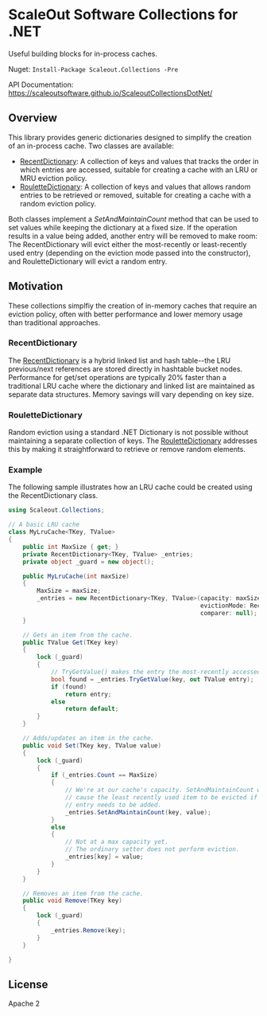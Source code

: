 # ScaleOut Software Collections for .NET

Useful building blocks for in-process caches.

Nuget: `Install-Package Scaleout.Collections -Pre`

API Documentation: https://scaleoutsoftware.github.io/ScaleoutCollectionsDotNet/

## Overview

This library provides generic dictionaries designed to simplify the
creation of an in-process cache. Two classes are available:

* [RecentDictionary](https://scaleoutsoftware.github.io/ScaleoutCollectionsDotNet/html/ea9f01b3-f389-21b7-b763-b1c3f18bc366.htm):
  A collection of keys and values that tracks the order in which
  entries are accessed, suitable for creating a cache with an LRU or
  MRU eviction policy.
* [RouletteDictionary](https://scaleoutsoftware.github.io/ScaleoutCollectionsDotNet/html/835bf4de-10d5-9283-e0d4-95918772829c.htm):
  A collection of keys and values that allows random entries to be
  retrieved or removed, suitable for creating a cache with a random
  eviction policy.
  
Both classes implement a *SetAndMaintainCount* method that can be used
to set values while keeping the dictionary at a fixed size. If the
operation results in a value being added, another entry will be
removed to make room: The RecentDictionary will evict either the
most-recently or least-recently used entry (depending on the eviction
mode passed into the constructor), and RouletteDictionary will evict a
random entry.

## Motivation

These collections simplfiy the creation of in-memory caches that
require an eviction policy, often with better performance and lower
memory usage than traditional approaches.

### RecentDictionary 

The
[RecentDictionary](https://scaleoutsoftware.github.io/ScaleoutCollectionsDotNet/html/ea9f01b3-f389-21b7-b763-b1c3f18bc366.htm)
is a hybrid linked list and hash table--the LRU previous/next
references are stored directly in hashtable bucket nodes. Performance
for get/set operations are typically 20% faster than a traditional LRU
cache where the dictionary and linked list are maintained as separate
data structures. Memory savings will vary depending on key size.

### RouletteDictionary

Random eviction using a standard .NET Dictionary is not possible
without maintaining a separate collection of
keys. The
[RouletteDictionary](https://scaleoutsoftware.github.io/ScaleoutCollectionsDotNet/html/835bf4de-10d5-9283-e0d4-95918772829c.htm)
addresses this by making it straightforward to retrieve or remove random
elements.

### Example

The following sample illustrates how an LRU cache could be created
using the RecentDictionary class.

```csharp
using Scaleout.Collections;

// A basic LRU cache
class MyLruCache<TKey, TValue>
{
    public int MaxSize { get; }
    private RecentDictionary<TKey, TValue> _entries;
    private object _guard = new object();

    public MyLruCache(int maxSize)
    {
        MaxSize = maxSize;
        _entries = new RecentDictionary<TKey, TValue>(capacity: maxSize,
                                                      evictionMode: RecentDictionaryEvictionMode.LRU,
                                                      comparer: null);
    }

    // Gets an item from the cache.
    public TValue Get(TKey key)
    {
        lock (_guard)
        {
            // TryGetValue() makes the entry the most-recently accessed:
            bool found = _entries.TryGetValue(key, out TValue entry);
            if (found)
                return entry;
            else
                return default;
        }
    }

    // Adds/updates an item in the cache.
    public void Set(TKey key, TValue value)
    {
        lock (_guard)
        {
            if (_entries.Count == MaxSize)
            {
                // We're at our cache's capacity. SetAndMaintainCount will
                // cause the least recently used item to be evicted if a new
                // entry needs to be added.
                _entries.SetAndMaintainCount(key, value);
            }
            else
            {
                // Not at a max capacity yet.
                // The ordinary setter does not perform eviction.
                _entries[key] = value;
            }
        }
    }

    // Removes an item from the cache.
    public void Remove(TKey key)
    {
        lock (_guard)
        {
            _entries.Remove(key);
        }
    }

}
```

## License

Apache 2
